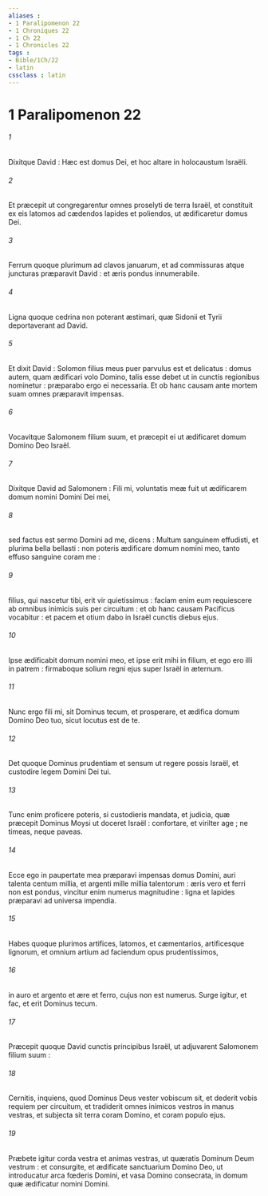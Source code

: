 ```yaml
---
aliases : 
- 1 Paralipomenon 22
- 1 Chroniques 22
- 1 Ch 22
- 1 Chronicles 22
tags : 
- Bible/1Ch/22
- latin
cssclass : latin
---
```


# 1 Paralipomenon 22

###### 1
Dixitque David : Hæc est domus Dei, et hoc altare in holocaustum Israëli.
###### 2
Et præcepit ut congregarentur omnes proselyti de terra Israël, et constituit ex eis latomos ad cædendos lapides et poliendos, ut ædificaretur domus Dei.
###### 3
Ferrum quoque plurimum ad clavos januarum, et ad commissuras atque juncturas præparavit David : et æris pondus innumerabile.
###### 4
Ligna quoque cedrina non poterant æstimari, quæ Sidonii et Tyrii deportaverant ad David.
###### 5
Et dixit David : Solomon filius meus puer parvulus est et delicatus : domus autem, quam ædificari volo Domino, talis esse debet ut in cunctis regionibus nominetur : præparabo ergo ei necessaria. Et ob hanc causam ante mortem suam omnes præparavit impensas.
###### 6
Vocavitque Salomonem filium suum, et præcepit ei ut ædificaret domum Domino Deo Israël.
###### 7
Dixitque David ad Salomonem : Fili mi, voluntatis meæ fuit ut ædificarem domum nomini Domini Dei mei,
###### 8
sed factus est sermo Domini ad me, dicens : Multum sanguinem effudisti, et plurima bella bellasti : non poteris ædificare domum nomini meo, tanto effuso sanguine coram me :
###### 9
filius, qui nascetur tibi, erit vir quietissimus : faciam enim eum requiescere ab omnibus inimicis suis per circuitum : et ob hanc causam Pacificus vocabitur : et pacem et otium dabo in Israël cunctis diebus ejus.
###### 10
Ipse ædificabit domum nomini meo, et ipse erit mihi in filium, et ego ero illi in patrem : firmaboque solium regni ejus super Israël in æternum.
###### 11
Nunc ergo fili mi, sit Dominus tecum, et prosperare, et ædifica domum Domino Deo tuo, sicut locutus est de te.
###### 12
Det quoque Dominus prudentiam et sensum ut regere possis Israël, et custodire legem Domini Dei tui.
###### 13
Tunc enim proficere poteris, si custodieris mandata, et judicia, quæ præcepit Dominus Moysi ut doceret Israël : confortare, et virilter age ; ne timeas, neque paveas.
###### 14
Ecce ego in paupertate mea præparavi impensas domus Domini, auri talenta centum millia, et argenti mille millia talentorum : æris vero et ferri non est pondus, vincitur enim numerus magnitudine : ligna et lapides præparavi ad universa impendia.
###### 15
Habes quoque plurimos artifices, latomos, et cæmentarios, artificesque lignorum, et omnium artium ad faciendum opus prudentissimos,
###### 16
in auro et argento et ære et ferro, cujus non est numerus. Surge igitur, et fac, et erit Dominus tecum.
###### 17
Præcepit quoque David cunctis principibus Israël, ut adjuvarent Salomonem filium suum :
###### 18
Cernitis, inquiens, quod Dominus Deus vester vobiscum sit, et dederit vobis requiem per circuitum, et tradiderit omnes inimicos vestros in manus vestras, et subjecta sit terra coram Domino, et coram populo ejus.
###### 19
Præbete igitur corda vestra et animas vestras, ut quæratis Dominum Deum vestrum : et consurgite, et ædificate sanctuarium Domino Deo, ut introducatur arca fœderis Domini, et vasa Domino consecrata, in domum quæ ædificatur nomini Domini.
